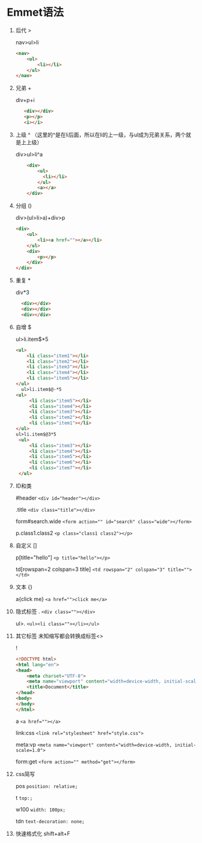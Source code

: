 # Emmet语法

1. 后代 >

   nav>ul>li

   ```html
   <nav>
       <ul>
           <li></li>
       </ul>
   </nav>
   ```

2. 兄弟 +

   div+p+i

   ```html
      <div></div>
      <p></p>
      <i></i>
   ```

3. 上级 ^ （这里的^是在li后面，所以在li的上一级，与ul成为兄弟关系，两个就是上上级）

   div>ul>li^a

   ```html
       <div>
           <ul>
             <li></li>
           </ul> 
           <a></a>
       </div>
   ```

4. 分组 ()

   div>(ul>li>a)+div>p

   ```html
   <div>
       <ul>
           <li><a href=""></a></li>
       </ul>
       <div>
           <p></p>
       </div>
   </div>
   ```

5. 重复 *

   div*3

   ```html
     <div></div>
     <div></div>
     <div></div>
   ```

6. 自增 $

   ul>li.item$*5

   ```html
   <ul>
       <li class="item1"></li>
       <li class="item2"></li>
       <li class="item3"></li>
       <li class="item4"></li>
       <li class="item5"></li>
   </ul>
     ul>li.item$@-*5
   <ul>
        <li class="item5"></li>
        <li class="item4"></li>
        <li class="item3"></li>
        <li class="item2"></li>
        <li class="item1"></li>
   </ul>
   ul>li.item$@3*5
    <ul>
        <li class="item3"></li>
        <li class="item4"></li>
        <li class="item5"></li>
        <li class="item6"></li>
        <li class="item7"></li>
    </ul>

   ```

7. ID和类

   #header
   `<div id="header"></div>`

   .title
   `<div class="title"></div>`

   form#search.wide
   `<form action="" id="search" class="wide"></form>`

   p.class1.class2
   `<p class="class1 class2"></p>`

8. 自定义  []  

   p[title="hello"]
   `<p title="hello"></p>`

   td[rowspan=2 colspan=3 title]
   `<td rowspan="2" colspan="3" title=""></td>`

9. 文本 {}

   a{click me}
   `<a href="">click me</a>`

10. 隐式标签
    .
    `<div class=""></div>`

    ul>.
    `<ul><li class=""></li></ul>`

11. 其它标签
    未知缩写都会转换成标签<>

    !

    ```html
    <!DOCTYPE html>
    <html lang="en">
    <head>
        <meta charset="UTF-8">
        <meta name="viewport" content="width=device-width, initial-scale=1.0">
        <title>Document</title>
    </head>
    <body>  
    </body>
    </html>
    ```

    a
    `<a href=""></a>`

    link:css
    `<link rel="stylesheet" href="style.css">`

    meta:vp
    `<meta name="viewport" content="width=device-width, initial-scale=1.0">`

    form:get
    `<form action="" method="get"></form>`

12. css简写

    pos
    `position: relative;`

    t
    `top:;`

    w100
    `width: 100px;`

    tdn
    `text-decoration: none;`

13. 快速格式化 shift+alt+F
